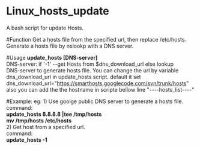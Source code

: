 Linux_hosts_update
==================

A bash script for update Hosts.

#Function
Get a hosts file from the specified url, then replace /etc/hosts.
Generate a hosts file by nslookp with a DNS server.

#Usage
**update_hosts [DNS-server]**   
DNS-server: if '-1' --get Hosts from $dns_download_url else lookup    
DNS-server to  generate hosts file. You can change the url by variable     
dns_download_url in update_hosts script. default it set     
dns_download_url="<https://smarthosts.googlecode.com/svn/trunk/hosts>"    
also you can add the the hostname in scripte bellow line "----hosts_list----"    

#Example:
eg: 1) Use goolge public DNS server to generate a hosts file.  
command:  
**update_hosts 8.8.8.8 |tee /tmp/hosts**  
**mv /tmp/hosts /etc/hosts**  
2) Get host from a specified url.  
command:  
**update_hosts -1**


